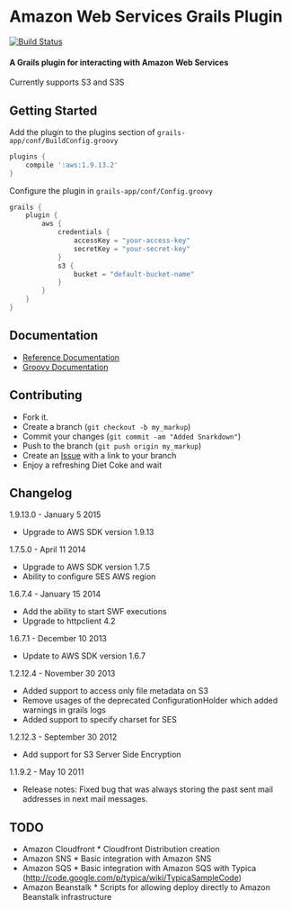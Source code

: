 # Amazon Web Services Grails Plugin
[![Build Status](https://travis-ci.org/grails-aws/grails-aws.png?branch=master)][travis]

[travis]: https://travis-ci.org/grails-aws/grails-aws

#### A Grails plugin for interacting with Amazon Web Services
Currently supports S3 and S3S

## Getting Started

Add the plugin to the plugins section of `grails-app/conf/BuildConfig.groovy`
```groovy
plugins {
    compile ':aws:1.9.13.2'
}
```

Configure the plugin in `grails-app/conf/Config.groovy`
```groovy
grails {
    plugin {
        aws {
            credentials {
                accessKey = "your-access-key"
                secretKey = "your-secret-key"
            }
            s3 {
                bucket = "default-bucket-name"
            }
        }
    }
}
```

## Documentation

* [Reference Documentation](http://grails-aws.github.io/grails-aws/1.7.5.0/)
* [Groovy Documentation](http://grails-aws.github.io/grails-aws/1.7.5.0/gapi/)


## Contributing

- Fork it.
- Create a branch (`git checkout -b my_markup`)
- Commit your changes (`git commit -am "Added Snarkdown"`)
- Push to the branch (`git push origin my_markup`)
- Create an [Issue](issues/new) with a link to your branch
- Enjoy a refreshing Diet Coke and wait


## Changelog

1.9.13.0 - January 5 2015
* Upgrade to AWS SDK version 1.9.13

1.7.5.0 - April 11 2014
* Upgrade to AWS SDK version 1.7.5
* Ability to configure SES AWS region

1.6.7.4 - January 15 2014
* Add the ability to start SWF executions
* Upgrade to httpclient 4.2

1.6.7.1 - December 10 2013
* Update to AWS SDK version 1.6.7

1.2.12.4 - November 30 2013
* Added support to access only file metadata on S3
* Remove usages of the deprecated ConfigurationHolder which added warnings in grails logs
* Added support to specify charset for SES

1.2.12.3 - September 30 2012
* Add support for S3 Server Side Encryption

1.1.9.2 - May 10 2011
* Release notes: Fixed bug that was always storing the past sent mail addresses in next mail messages.


## TODO

- Amazon Cloudfront * Cloudfront Distribution creation
- Amazon SNS * Basic integration with Amazon SNS
- Amazon SQS * Basic integration with Amazon SQS with Typica (http://code.google.com/p/typica/wiki/TypicaSampleCode)
- Amazon Beanstalk * Scripts for allowing deploy directly to Amazon Beanstalk infrastructure
